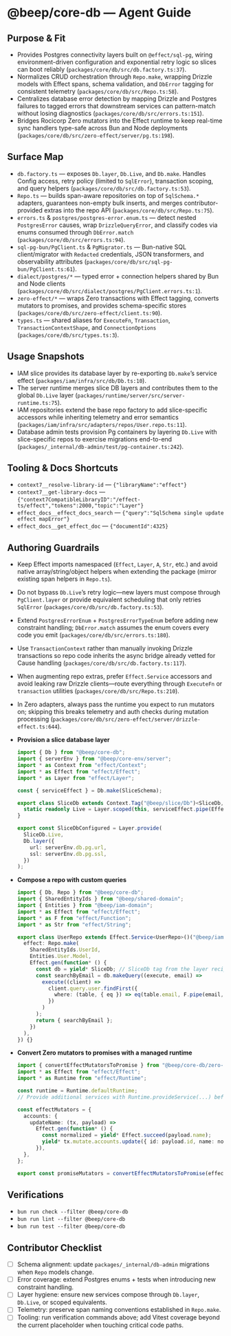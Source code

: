 # @beep/core-db — Agent Guide

## Purpose & Fit
- Provides Postgres connectivity layers built on `@effect/sql-pg`, wiring environment-driven configuration and exponential retry logic so slices can boot reliably (`packages/core/db/src/db.factory.ts:37`).
- Normalizes CRUD orchestration through `Repo.make`, wrapping Drizzle models with Effect spans, schema validation, and `DbError` tagging for consistent telemetry (`packages/core/db/src/Repo.ts:58`).
- Centralizes database error detection by mapping Drizzle and Postgres failures to tagged errors that downstream services can pattern-match without losing diagnostics (`packages/core/db/src/errors.ts:151`).
- Bridges Rocicorp Zero mutators into the Effect runtime to keep real-time sync handlers type-safe across Bun and Node deployments (`packages/core/db/src/zero-effect/server/pg.ts:198`).

## Surface Map
- `db.factory.ts` — exposes `Db.layer`, `Db.Live`, and `Db.make`. Handles Config access, retry policy (limited to `SqlError`), transaction scoping, and query helpers (`packages/core/db/src/db.factory.ts:53`).
- `Repo.ts` — builds span-aware repositories on top of `SqlSchema.*` adapters, guarantees non-empty bulk inserts, and merges contributor-provided extras into the repo API (`packages/core/db/src/Repo.ts:75`).
- `errors.ts` & `postgres/postgres-error.enum.ts` — detect nested `PostgresError` causes, wrap `DrizzleQueryError`, and classify codes via enums consumed through `DbError.match` (`packages/core/db/src/errors.ts:94`).
- `sql-pg-bun/PgClient.ts` & `PgMigrator.ts` — Bun-native SQL client/migrator with `Redacted` credentials, JSON transformers, and observability attributes (`packages/core/db/src/sql-pg-bun/PgClient.ts:61`).
- `dialect/postgres/*` — typed error + connection helpers shared by Bun and Node clients (`packages/core/db/src/dialect/postgres/PgClient.errors.ts:1`).
- `zero-effect/*` — wraps Zero transactions with Effect tagging, converts mutators to promises, and provides schema-specific stores (`packages/core/db/src/zero-effect/client.ts:90`).
- `types.ts` — shared aliases for `ExecuteFn`, `Transaction`, `TransactionContextShape`, and `ConnectionOptions` (`packages/core/db/src/types.ts:3`).

## Usage Snapshots
- IAM slice provides its database layer by re-exporting `Db.make`’s service effect (`packages/iam/infra/src/db/Db.ts:10`).
- The server runtime merges slice DB layers and contributes them to the global `Db.Live` layer (`packages/runtime/server/src/server-runtime.ts:75`).
- IAM repositories extend the base repo factory to add slice-specific accessors while inheriting telemetry and error semantics (`packages/iam/infra/src/adapters/repos/User.repo.ts:11`).
- Database admin tests provision Pg containers by layering `Db.Live` with slice-specific repos to exercise migrations end-to-end (`packages/_internal/db-admin/test/pg-container.ts:242`).

## Tooling & Docs Shortcuts
- `context7__resolve-library-id` — `{"libraryName":"effect"}`
- `context7__get-library-docs` — `{"context7CompatibleLibraryID":"/effect-ts/effect","tokens":2000,"topic":"Layer"}`
- `effect_docs__effect_docs_search` — `{"query":"SqlSchema single update effect mapError"}`
- `effect_docs__get_effect_doc` — `{"documentId":4325}`

## Authoring Guardrails
- Keep Effect imports namespaced (`Effect`, `Layer`, `A`, `Str`, etc.) and avoid native array/string/object helpers when extending the package (mirror existing span helpers in `Repo.ts`).
- Do not bypass `Db.Live`’s retry logic—new layers must compose through `PgClient.layer` or provide equivalent scheduling that only retries `SqlError` (`packages/core/db/src/db.factory.ts:53`).
- Extend `PostgresErrorEnum` + `PostgresErrorTypeEnum` before adding new constraint handling; `DbError.match` assumes the enum covers every code you emit (`packages/core/db/src/errors.ts:180`).
- Use `TransactionContext` rather than manually invoking Drizzle transactions so repo code inherits the async bridge already vetted for Cause handling (`packages/core/db/src/db.factory.ts:117`).
- When augmenting repo extras, prefer `Effect.Service` accessors and avoid leaking raw Drizzle clients—route everything through `ExecuteFn` or `transaction` utilities (`packages/core/db/src/Repo.ts:210`).
- In Zero adapters, always pass the runtime you expect to run mutators on; skipping this breaks telemetry and auth checks during mutation processing (`packages/core/db/src/zero-effect/server/drizzle-effect.ts:644`).

- **Provision a slice database layer**
  ```ts
  import { Db } from "@beep/core-db";
  import { serverEnv } from "@beep/core-env/server";
  import * as Context from "effect/Context";
  import * as Effect from "effect/Effect";
  import * as Layer from "effect/Layer";

  const { serviceEffect } = Db.make(SliceSchema);

  export class SliceDb extends Context.Tag("@beep/slice/Db")<SliceDb, Db.Db<typeof SliceSchema>>() {
    static readonly Live = Layer.scoped(this, serviceEffect.pipe(Effect.orDie));
  }

  export const SliceDbConfigured = Layer.provide(
    SliceDb.Live,
    Db.layer({
      url: serverEnv.db.pg.url,
      ssl: serverEnv.db.pg.ssl,
    })
  );
  ```
- **Compose a repo with custom queries**
  ```ts
  import { Db, Repo } from "@beep/core-db";
  import { SharedEntityIds } from "@beep/shared-domain";
  import { Entities } from "@beep/iam-domain";
  import * as Effect from "effect/Effect";
  import * as F from "effect/Function";
  import * as Str from "effect/String";

  export class UserRepo extends Effect.Service<UserRepo>()("@beep/iam/UserRepo", {
    effect: Repo.make(
      SharedEntityIds.UserId,
      Entities.User.Model,
      Effect.gen(function* () {
        const db = yield* SliceDb; // SliceDb tag from the layer recipe above
        const searchByEmail = db.makeQuery((execute, email) =>
          execute((client) =>
            client.query.user.findFirst({
              where: (table, { eq }) => eq(table.email, F.pipe(email, Str.toLowerCase)),
            })
          )
        );
        return { searchByEmail };
      })
    ),
  }) {}
  ```
- **Convert Zero mutators to promises with a managed runtime**
  ```ts
  import { convertEffectMutatorsToPromise } from "@beep/core-db/zero-effect/client";
  import * as Effect from "effect/Effect";
  import * as Runtime from "effect/Runtime";

  const runtime = Runtime.defaultRuntime;
  // Provide additional services with Runtime.provideService(...) before converting if needed.

  const effectMutators = {
    accounts: {
      updateName: (tx, payload) =>
        Effect.gen(function* () {
          const normalized = yield* Effect.succeed(payload.name);
          yield* tx.mutate.accounts.update({ id: payload.id, name: normalized });
        }),
    },
  };

  export const promiseMutators = convertEffectMutatorsToPromise(effectMutators, runtime);
  ```

## Verifications
- `bun run check --filter @beep/core-db`
- `bun run lint --filter @beep/core-db`
- `bun run test --filter @beep/core-db`

## Contributor Checklist
- [ ] Schema alignment: update `packages/_internal/db-admin` migrations when `Repo` models change.
- [ ] Error coverage: extend Postgres enums + tests when introducing new constraint handling.
- [ ] Layer hygiene: ensure new services compose through `Db.layer`, `Db.Live`, or scoped equivalents.
- [ ] Telemetry: preserve span naming conventions established in `Repo.make`.
- [ ] Tooling: run verification commands above; add Vitest coverage beyond the current placeholder when touching critical code paths.
